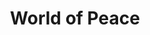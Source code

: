 ---
pid: CH148
title: World of Peace
location_transcription: City Hall
zipcode: '19120'
outside_phl: 
neighborhood: Logan,Olney
age: '60'
age_range: 60-69
instagram: 
image_file_name: CH_148.jpg
proposal_transcription: 
topic: Inclusivity,Unknown
topic_summary: 0, 0
type: 
keywords_other: 
credit: 
image_labels: An Earth with hands on both sides
twitter: 
facebook: 
permalink: "/monuments/ch148/"
layout: item-page
---